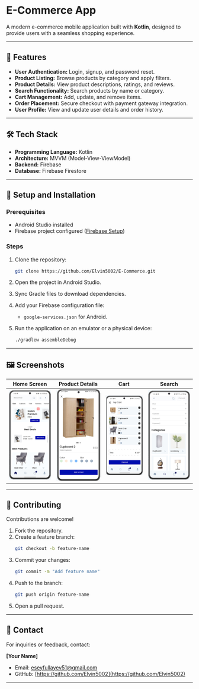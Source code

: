 # E-Commerce App  

A modern e-commerce mobile application built with **Kotlin**, designed to provide users with a seamless shopping experience.  

---

## 🚀 Features  
- **User Authentication:** Login, signup, and password reset.  
- **Product Listing:** Browse products by category and apply filters.  
- **Product Details:** View product descriptions, ratings, and reviews.  
- **Search Functionality:** Search products by name or category.  
- **Cart Management:** Add, update, and remove items.  
- **Order Placement:** Secure checkout with payment gateway integration.  
- **User Profile:** View and update user details and order history.  

---

## 🛠️ Tech Stack  
- **Programming Language:** Kotlin  
- **Architecture:** MVVM (Model-View-ViewModel)  
- **Backend:** Firebase  
- **Database:** Firebase Firestore  

---

## 🔧 Setup and Installation  

### Prerequisites  
- Android Studio installed  
- Firebase project configured ([Firebase Setup](https://firebase.google.com/))  

### Steps  
1. Clone the repository:  
   ```bash
   git clone https://github.com/Elvin5002/E-Commerce.git
   ```  

2. Open the project in Android Studio.  

3. Sync Gradle files to download dependencies.  

4. Add your Firebase configuration file:  
   - `google-services.json` for Android.  

5. Run the application on an emulator or a physical device:  
   ```bash
   ./gradlew assembleDebug
   ```  

---

## 🖼️ Screenshots  
| Home Screen | Product Details | Cart | Search |
|:-----------:|:---------------:|:----:|:------:|
| ![Home Screen](app/src/main/res/drawable/home.png) | ![Product Details](app/src/main/res/drawable/details.png) | ![Cart](app/src/main/res/drawable/cart.png) |  ![Search](app/src/main/res/drawable/search.png) |   

---

## 🤝 Contributing  
Contributions are welcome!  

1. Fork the repository.  
2. Create a feature branch:  
   ```bash
   git checkout -b feature-name
   ```  
3. Commit your changes:  
   ```bash
   git commit -m "Add feature name"
   ```  
4. Push to the branch:  
   ```bash
   git push origin feature-name
   ```  
5. Open a pull request.  

---

## 📧 Contact  
For inquiries or feedback, contact:  

**[Your Name]**  
- Email: [eseyfullayev51@gmail.com](mailto:eseyfullayev51@gmail.com)  
- GitHub: [https://github.com/Elvin5002](https://github.com/Elvin5002)  

---  

